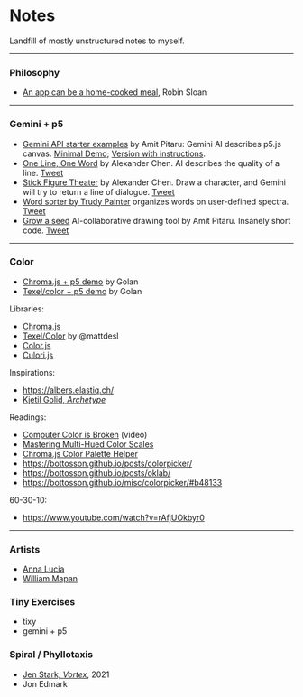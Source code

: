 # Notes

Landfill of mostly unstructured notes to myself.

---

### Philosophy


* [An app can be a home-cooked meal](https://www.robinsloan.com/notes/home-cooked-app/), Robin Sloan

---

### Gemini + p5

* [Gemini API starter examples](https://x.com/pitaru/status/1819797112399511625) by Amit Pitaru: Gemini AI describes p5.js canvas. [Minimal Demo](https://editor.p5js.org/pitaru/sketches/Ixu00bucD); [Version with instructions](https://editor.p5js.org/pitaru/sketches/NSAqfrdJY).
* [One Line, One Word](https://editor.p5js.org/alexanderchen/sketches/UIPy0LXjm) by Alexander Chen. AI describes the quality of a line. [Tweet](https://x.com/alexanderchen/status/1819939988676440241)
* [Stick Figure Theater](https://editor.p5js.org/alexanderchen/sketches/ndd3oqln2) by Alexander Chen.  Draw a character, and Gemini will try to return a line of dialogue. [Tweet](https://x.com/alexanderchen/status/1821011074658828481)
* [Word sorter by Trudy Painter](https://editor.p5js.org/trudypainter/sketches/cSN7DNnWG) organizes words on user-defined spectra. [Tweet](https://x.com/trudypainter/status/1820555477455167900)
* [Grow a seed](https://editor.p5js.org/pitaru/sketches/z7Cq3HEtjo) AI-collaborative drawing tool by Amit Pitaru. Insanely short code. [Tweet](https://x.com/pitaru/status/1821310018198642867)

---

### Color 

* [Chroma.js + p5 demo](https://editor.p5js.org/golan/sketches/2pkxnwYxF) by Golan
* [Texel/color + p5 demo](https://editor.p5js.org/golan/sketches/Ya1xm67i6) by Golan

Libraries: 

* [Chroma.js](https://www.vis4.net/chromajs/)
* [Texel/Color](https://github.com/texel-org/color) by @mattdesl
* [Color.js](https://colorjs.io/)
* [Culori.js](https://culorijs.org/)

Inspirations: 

* https://albers.elastiq.ch/
* [Kjetil Golid, *Archetype*](https://www.artblocks.io/curated/collections/archetype-by-kjetil-golid?tab=Artworks)

Readings: 

* [Computer Color is Broken](https://www.youtube.com/watch?v=LKnqECcg6Gw) (video)
* [Mastering Multi-Hued Color Scales](https://www.vis4.net/blog/mastering-multi-hued-color-scales/)
* [Chroma.js Color Palette Helper](https://gka.github.io/palettes/#/9|s|00429d,96ffea,ffffe0|ffffe0,ff005e,93003a|1|1)
* https://bottosson.github.io/posts/colorpicker/
* https://bottosson.github.io/posts/oklab/
* https://bottosson.github.io/misc/colorpicker/#b48133

60-30-10: 

* https://www.youtube.com/watch?v=rAfjUOkbyr0


---

### Artists

* [Anna Lucia](https://x.com/annaluciacodes)
* [William Mapan](https://x.com/williamapan)


### Tiny Exercises

* tixy
* gemini + p5 


### Spiral / Phyllotaxis

* [Jen Stark, *Vortex*](https://www.artblocks.io/curated/collections/vortex-by-jen-stark), 2021
* Jon Edmark
